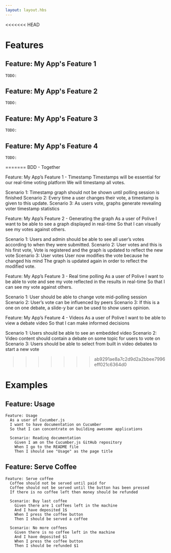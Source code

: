 ```yaml
---
layout: layout.hbs
---
```


<<<<<<< HEAD
# Features

## Feature: My App's Feature 1

``` gherkin
TODO:

```

## Feature: My App's Feature 2

``` gherkin
TODO:

```

## Feature: My App's Feature 3

``` gherkin
TODO:

```

## Feature: My App's Feature 4

``` gherkin
TODO:

```
=======
BDD - Together


Feature: My App’s Feature 1 - Timestamp 
   Timestamps will be essential for our real-time voting platform
   We will timestamp all votes.

Scenario 1: Timestamp graph should not be shown until polling session is finished
Scenario 2: Every time a user changes their vote, a timestamp is given to this update.
Scenario 3: As users vote, graphs generate revealing voter timestamp statistics


Feature: My App’s Feature 2 - Generating the graph
   As a user of Polive
   I want to be able to see a graph displayed in real-time
   So that I can visually see my votes against others.

Scenario 1: Users and admin should be able to see all user’s votes according to when they were submitted.
Scenario 2: User votes and this is his first vote,
         Vote is registered and the graph is updated to reflect the new vote
Scenario 3: User votes 
         User now modifies the vote because he changed his mind
         The graph is updated again in order to reflect the modified vote.


Feature: My App’s Feature 3 - Real time polling
   As a user of Polive
   I want to be able to vote and see my vote reflected in the results in real-time
   So that I can see my vote against others.

Scenario 1: User should be able to change vote mid-polling session
Scenario 2: User’s vote can be influenced by peers
Scenario 3: If this is a one on one debate, a slide-y bar can be used to show users opinion.


Feature: My App’s Feature 4 - Videos
   As a user of Polive
   I want to be able to view a debate video
   So that I can make informed decisions

Scenario 1: Users should be able to see an embedded video
Scenario 2: Video content should contain a debate on some topic for users to vote on
Scenario 3:  Users should be able to select from built in video debates to start a new vote
>>>>>>> ab9291ae8a7c2d9d2a2bbee7996eff021c6364d0


# Examples

## Feature: Usage

``` gherkin
Feature: Usage
  As a user of Cucumber.js
  I want to have documentation on Cucumber
  So that I can concentrate on building awesome applications

  Scenario: Reading documentation
    Given I am on the Cucumber.js GitHub repository
    When I go to the README file
    Then I should see "Usage" as the page title
```

## Feature: Serve Coffee

``` gherkin
Feature: Serve coffee
  Coffee should not be served until paid for
  Coffee should not be served until the button has been pressed
  If there is no coffee left then money should be refunded

  Scenario: Buy last coffee
    Given there are 1 coffees left in the machine
    And I have deposited 1$
    When I press the coffee button
    Then I should be served a coffee

  Scenario: No more coffees
    Given there is no coffee left in the machine
    And I have deposited $1
    When I press the coffee button
    Then I should be refunded $1
```
